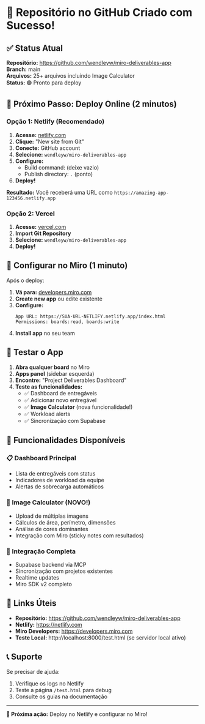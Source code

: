 # 🎉 Repositório no GitHub Criado com Sucesso!

## ✅ Status Atual

**Repositório:** https://github.com/wendleyw/miro-deliverables-app  
**Branch:** main  
**Arquivos:** 25+ arquivos incluindo Image Calculator  
**Status:** 🟢 Pronto para deploy  

## 🚀 Próximo Passo: Deploy Online (2 minutos)

### Opção 1: Netlify (Recomendado)

1. **Acesse:** [netlify.com](https://netlify.com)
2. **Clique:** "New site from Git"
3. **Conecte:** GitHub account
4. **Selecione:** `wendleyw/miro-deliverables-app`
5. **Configure:**
   - Build command: (deixe vazio)
   - Publish directory: `.` (ponto)
6. **Deploy!**

**Resultado:** Você receberá uma URL como `https://amazing-app-123456.netlify.app`

### Opção 2: Vercel

1. **Acesse:** [vercel.com](https://vercel.com)
2. **Import Git Repository**
3. **Selecione:** `wendleyw/miro-deliverables-app`
4. **Deploy!**

## 🎯 Configurar no Miro (1 minuto)

Após o deploy:

1. **Vá para:** [developers.miro.com](https://developers.miro.com)
2. **Create new app** ou edite existente
3. **Configure:**
   ```
   App URL: https://SUA-URL-NETLIFY.netlify.app/index.html
   Permissions: boards:read, boards:write
   ```
4. **Install app** no seu team

## 🧪 Testar o App

1. **Abra qualquer board** no Miro
2. **Apps panel** (sidebar esquerda)
3. **Encontre:** "Project Deliverables Dashboard"
4. **Teste as funcionalidades:**
   - ✅ Dashboard de entregáveis
   - ✅ Adicionar novo entregável
   - ✅ **Image Calculator** (nova funcionalidade!)
   - ✅ Workload alerts
   - ✅ Sincronização com Supabase

## 📱 Funcionalidades Disponíveis

### 📋 Dashboard Principal
- Lista de entregáveis com status
- Indicadores de workload da equipe
- Alertas de sobrecarga automáticos

### 📐 Image Calculator (NOVO!)
- Upload de múltiplas imagens
- Cálculos de área, perímetro, dimensões
- Análise de cores dominantes
- Integração com Miro (sticky notes com resultados)

### 🔄 Integração Completa
- Supabase backend via MCP
- Sincronização com projetos existentes
- Realtime updates
- Miro SDK v2 completo

## 🔗 Links Úteis

- **Repositório:** https://github.com/wendleyw/miro-deliverables-app
- **Netlify:** https://netlify.com
- **Miro Developers:** https://developers.miro.com
- **Teste Local:** http://localhost:8000/test.html (se servidor local ativo)

## 📞 Suporte

Se precisar de ajuda:
1. Verifique os logs no Netlify
2. Teste a página `/test.html` para debug
3. Consulte os guias na documentação

---

**🎯 Próxima ação:** Deploy no Netlify e configurar no Miro!